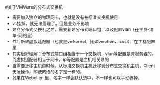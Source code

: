 #关于VMWare的分布式交换机

- 需要加入独立的物理网卡，也就是没有被标准交换机使用
- vc挂掉，就无法管理了。但是业务不影响
- 建立分布式交换机之后，需要新建分布式端口组，以及配置vlan（在主页-清单-网络里）
- 然后新建虚拟适配器（也就是vmkernel，比如vmotion、iscsi），在主机配置里
- 其实很好理解：分布式端口组相当于一个交换机，vlan等配置是跨服务器的。而虚拟适配器相当于网卡，ip等配置是主机相关联的
- 当需要迁移主机的时候，从标准交换机主机迁移到分布式交换机主机，Client无法操作，即使网络的名字是一样的。
- 如果在Webclient里，名字一样会默认选中，不一样也可以手动选择。